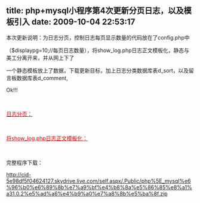 title: php+mysql小程序第4次更新分页日志，以及模板引入
date: 2009-10-04 22:53:17
---

<p>
	本次更新说明：为日志分页，控制日志每页显示数量的代码放在了config.php中</p>
<p>
	（$displaypg=10;//每页日志数量），将show_log.php日志正文模板化，静态与美工分离开来，并从网上下了</p>
<p>
	一个静态模板放上了数据，下载更新目标，加上日志分类数据库表d_sort，以及留言板数据库表d_comment,</p>
<p>
	Ok!!!</p>
<p>
	&nbsp;</p>
<p>
	<u><font color="#cc0000">日志分页：</font></u></p>
<p>
	&nbsp;</p>
<p>
	<font color="#cc0000"><u>将show_log.php日志正文模板化：</u></font></p>
<p>
	&nbsp;</p>
<p>
	完整程序下载：</p>
<p>
	<a href="http://cid-5e98df5f04624127.skydrive.live.com/self.aspx/.Public/php%5E_mysql%e6%96%b0%e6%89%8b%e7%a9%bf%e4%b8%8a%e5%86%85%e8%a1%a31.0.2%e5%ad%a6%e4%b9%a0%e7%a8%8b%e5%ba%8f.zip" target="_blank">http://cid-5e98df5f04624127.skydrive.live.com/self.aspx/.Public/php%5E_mysql%e6%96%b0%e6%89%8b%e7%a9%bf%e4%b8%8a%e5%86%85%e8%a1%a31.0.2%e5%ad%a6%e4%b9%a0%e7%a8%8b%e5%ba%8f.zip</a></p>
